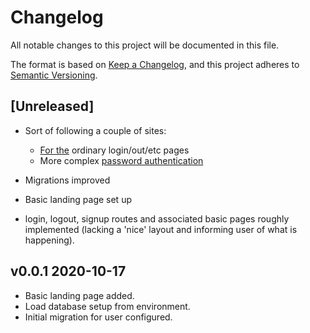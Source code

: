 # Changelog

All notable changes to this project will be documented in this file.

The format is based on [Keep a Changelog](https://keepachangelog.com/en/1.0.0/),
and this project adheres to [Semantic Versioning](https://semver.org/spec/v2.0.0.html).

## [Unreleased]

- Sort of following a couple of sites:
  - [For the](https://gist.github.com/mschoebel/9398202) ordinary login/out/etc pages
  - More complex [password authentication](https://www.sohamkamani.com/blog/2018/02/25/golang-password-authentication-and-storage/)

- Migrations improved
- Basic landing page set up
- login, logout, signup routes and associated basic pages roughly implemented (lacking a 'nice' layout and informing user of what is happening).

## v0.0.1 2020-10-17

- Basic landing page added.
- Load database setup from environment.
- Initial migration for user configured.
